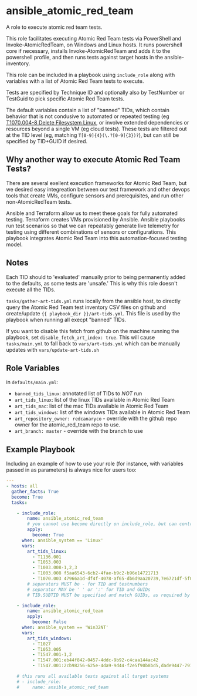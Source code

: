 ansible_atomic_red_team
=========

A role to execute atomic red team tests.

This role facilitates executing Atomic Red Team tests via PowerShell and
Invoke-AtomicRedTeam, on Windows and Linux hosts. It runs powershell core if
necessary, installs Invoke-AtomicRedTeam and adds it to the powershell profile,
and then runs tests against target hosts in the ansible-inventory.

This role can be included in a playbook using `include_role` along with
variables with a list of Atomic Red Team tests to execute.

Tests are specified by Technique ID and optionally also by TestNumber or
TestGuid to pick specific Atomic Red Team tests.

The default variables contain a list of "banned" TIDs, which contain behavior
that is not condusive to automated or repeated testing (eg [T1070.004-8 Delete
Filesystem
Linux](https://github.com/redcanaryco/atomic-red-team/blob/master/atomics/T1070.004/T1070.004.md#atomic-test-8---delete-filesystem---linux),
or involve extended dependencies or resources beyond a single VM (eg cloud
tests). These tests are filtered out at the TID level (eg, matching
`T[0-9]{4}(\.?[0-9]{3})?`), but can still be specified by TID+GUID if desired.

## Why another way to execute Atomic Red Team Tests?

There are several exellent execution frameworks for Atomic Red Team, but we desired easy
integreation between our test framework and other devops tools that create VMs,
configure sensors and prerequisites, and run other non-AtomicRedTeam tests.

Ansible and Terraform allow us to meet these goals for fully automated
testing. Terraform creates VMs provisioned by Ansible. Ansible playbooks run
test scenarios so that we can repeatably generate live telemetry for testing
using different combinations of sensors or configurations. This playbook
integrates Atomic Red Team into this automation-focused testing model.

## Notes

Each TID should to 'evaluated' manually prior to being permanently added to the
defaults, as some tests are 'unsafe.' This is why this role doesn't execute
all the TIDs.

`tasks/gather-art-tids.yml` runs locally from the ansible host, to directly
query the Atomic Red Team test inventory CSV files on github and create/update
`{{ playbook_dir }}/art-tids.yml`. This file is used by the playbook when running
all execpt "banned" TIDs.

If you want to disable this fetch from github on the machine running the
playbook, set `disable_fetch_art_index: true`. This will cause
`tasks/main.yml` to fall back to `vars/art-tids.yml` which can be manually
updates with `vars/update-art-tids.sh`


Role Variables
--------------

in `defaults/main.yml`:
- `banned_tids_linux`: annotated list of TIDs to *NOT* run
- `art_tids_linux`: list of the linux TIDs available in Atomic Red Team
- `art_tids_mac`: list of the mac TIDs available in Atomic Red Team
- `art_tids_windows`: list of the windows TIDs available in Atomic Red Team
- `art_repository_owner: redcanaryco` - override with the github repo owner for the atomic_red_team repo to use.
- `art_branch: master` - override with the branch to use


Example Playbook
----------------

Including an example of how to use your role (for instance, with variables passed in as parameters) is always nice for users too:

```yaml
---
- hosts: all
  gather_facts: True
  become: True
  tasks:

    - include_role:
        name: ansible_atomic_red_team
        # you cannot use become directly on include_role, but can control elevation using apply
        apply:
          become: True
      when: ansible_system == 'Linux'
      vars:
        art_tids_linux:
          - T1136.001
          - T1053.003
          - T1003.008-1,2,3
          - T1003.008 f5aa6543-6cb2-4fae-b9c2-b96e14721713
          - T1070.003 47966a1d-df4f-4078-af65-db6d9aa20739,7e6721df-5f08-4370-9255-f06d8a77af4c
        # separators MUST be - for TID and testnumbers
        # separator MAY be ' ' or ':' for TID and GUIDs
        # TID.SUBTID MUST be specified and match GUIDs, as required by Invoke-AtomicTest

    - include_role:
        name: ansible_atomic_red_team
        apply:
          become: False
      when: ansible_system == 'Win32NT'
      vars:
        art_tids_windows:
          - T1027
          - T1053.005
          - T1547.001-1,2
          - T1547.001:eb44f842-0457-4ddc-9b92-c4caa144ac42
          - T1547.001:2cb98256-625e-4da9-9d44-f2e5f90b8bd5,dade9447-791e-4c8f-b04b-3a35855dfa06

    # this runs all available tests against all target systems
    # - include_role:
    #     name: ansible_atomic_red_team
```
